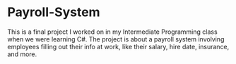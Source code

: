 # Payroll-System
This is a final project I worked on in my Intermediate Programming class when we were learning C#. The project is about a payroll system involving employees filling out their info at work, like their salary, hire date, insurance, and more.
